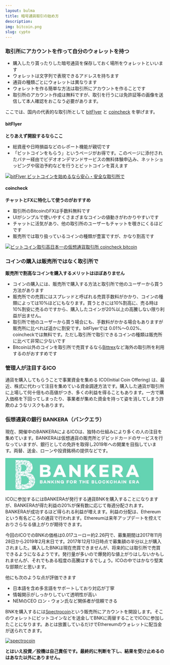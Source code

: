 ```yaml
---
layout: bulma
title: 暗号通貨取引の始め方
description: 
img: bitcoin.png
slug: cypto
---
```


### 取引所にアカウントを作って自分のウォレットを持つ

- 購入したり貰ったりした暗号通貨を保存しておく場所をウォレットといいます
- ウォレットは文字列で表現できるアドレスを持ちます
- 通貨の種類ごとにウォレットは異なります
- ウォレットを作る簡単な方法は取引所にアカウントを作ることです
- 取引所のアカウント作成は無料ですが、取引を行うには免許証等の画像を送信して本人確認をおこなう必要があります。

ここでは、国内の代表的な取引所として [bitFlyer](https://bitflyer.jp?bf=tfyf1cu1) と [coincheck](https://coincheck.com/?c=xZ8PHrVP_5g) を挙げます。

#### bitFlyer

**とりあえず開設するならここ**

- 総資産や日時損益などのレポート機能が親切です
- 「ビットコインをもらう」というページがお得です。このページに添付されたバナー経由でビデオオンデマンドサービスの無料体験申込み、ネットショッピングや宿泊予約などを行うとビットコインを貰えます

<a href="https://bitflyer.jp?bf=tfyf1cu1" target="_blank"><img src="https://bitflyer.jp/Images/Affiliate/affi_04_468x60.gif?201709" alt="bitFlyer ビットコインを始めるなら安心・安全な取引所で"></a>

#### coincheck

**チャットとFXに特化して使うのがおすすめ**

- 取引所のBitcoinのFXは手数料無料です
- UIがシンプルで使いやすくさまざまなコインの値動きがわかりやすいです
- チャットに活気があり、他の取引所のユーザーもチャットを覗きにくるほどです
- 販売所では取り扱っているコインの種類が豊富ですが、かなり割高です

<a href="https://coincheck.com/?c=xZ8PHrVP_5g" target="_blank"><img src="https://coincheck.com/images/affiliates/03_cc_banner_320x100.png" alt="ビットコイン取引高日本一の仮想通貨取引所 coincheck bitcoin"></a>

### コインの購入は販売所ではなく取引所で

**販売所で割高なコインを購入するメリットはほぼありません**

- コインの購入には、販売所で購入する方法と取引所で他のユーザーから買う方法があります
- 販売所での売買にはスプレッドと呼ばれる売買手数料がかかり、コインの種類によっては10%ほどにもなります。買うときには10%割高に、売る時は10%割安に売るのですから、購入したコインが20%以上の高騰しない限り利益が出ません。
- 取引所で他のユーザーから買う場合にも、手数料がかかる場合もありますが販売所に比べれば遥かに割安です。bitFlyerでは 0.01%〜0.02%、coincheckでは無料です。ただし取引所で取引できるコインの種類は販売所に比べて非常に少ないです
- Bitcoin以外のコインを取引所で売買するなら[Bittrex](https://bittrex.com/)など海外の取引所を利用するのがおすすめです

### 管理人が注目するICO

通貨を購入してもらうことで事業資金を集める ICO(Initial Coin Offering) は、最近、株式に代わって注目を集めている資金調達方法です。購入した通貨が取引所に上場して何十倍もの高値がつき、多くの利益を得ることもあります。一方で購入価格を下回ってしまったり、事業者が集めた資金を持って姿を消してしまう詐欺のようなリスクもあります。

### 仮想通貨の銀行 BANKERA（バンクエラ）

現在、開催中のBANKERAによるICOは、独特の仕組みにより多くの人の注目を集めています。BANKERAは仮想通貨の販売所とデビッドカードのサービスを行なっていますが、銀行としての免許を取得し2019年への開業を目指しています。両替、送金、ローンや投資銘柄の提供などです。

<a href="https://bankera.com/?ref=573647074" target="_blank"><img src="/img/bankera.jpg" alt="BANKERA" width="468"/></a>

ICOに参加するにはBANKERAが発行する通貨BNKを購入することになりますが、BANKERAが得た利益の20%が保有数に応じて毎週分配されます。BANKERAが成功するほど得られる利益が増えます。利益の分配は、Ethereumという有名どころの通貨で行われます。Ethereumは来年アップデートを控えておりさらなる値上がりが期待できます。

今回のICOでのBNKの価格は0.017ユーロ＝約2.26円で、募集期間は2017年11月28日から2019年2月末日です。2017年12月13日時点で募集額の半分以上が購入されました。購入したBNKは現在売買できませんが、将来的には取引所で売買できるようになるようです。発行量が多いので爆発的な値上がりはしないかもしれませんが、それでもある程度の高騰はするでしょう。ICOの中ではかなり堅実な部類だと思います。

他にも次のような点が評価できます

- 日本語を含め多言語をサポートしており対応が丁寧
- 情報開示がしっかりしていて透明性が高い
- NEMのCEO ロン・ウォン氏など関係者が信頼できる

BNKを購入するには[Spectrocoin](https://spectrocoin.com/en/signup.html?referralId=573647074)という販売所にアカウントを開設します。そこのウォレットにビットコインなどを送金してBNKに両替することでICOに参加したことになります。あとは放置しているだけでEthereumのウォレットに配当金が送られてきます。

<a href="https://spectrocoin.com/en/signup.html?referralId=573647074" target="_blank">![spectrocoin](https://media.spectrocoin.com/banners/468x60.gif)</a>

**とはいえ投資／投機は自己責任です。最終的に判断を下し、結果を受け止めるのはあなた以外にありません。**

